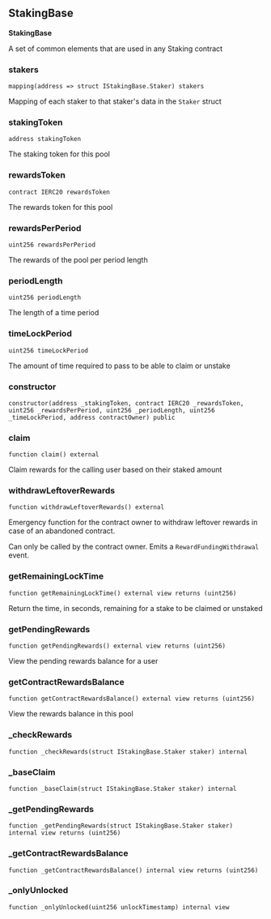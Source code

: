 ## StakingBase

**StakingBase**

A set of common elements that are used in any Staking contract

### stakers

```solidity
mapping(address => struct IStakingBase.Staker) stakers
```

Mapping of each staker to that staker's data in the `Staker` struct

### stakingToken

```solidity
address stakingToken
```

The staking token for this pool

### rewardsToken

```solidity
contract IERC20 rewardsToken
```

The rewards token for this pool

### rewardsPerPeriod

```solidity
uint256 rewardsPerPeriod
```

The rewards of the pool per period length

### periodLength

```solidity
uint256 periodLength
```

The length of a time period

### timeLockPeriod

```solidity
uint256 timeLockPeriod
```

The amount of time required to pass to be able to claim or unstake

### constructor

```solidity
constructor(address _stakingToken, contract IERC20 _rewardsToken, uint256 _rewardsPerPeriod, uint256 _periodLength, uint256 _timeLockPeriod, address contractOwner) public
```

### claim

```solidity
function claim() external
```

Claim rewards for the calling user based on their staked amount

### withdrawLeftoverRewards

```solidity
function withdrawLeftoverRewards() external
```

Emergency function for the contract owner to withdraw leftover rewards
in case of an abandoned contract.

Can only be called by the contract owner. Emits a `RewardFundingWithdrawal` event.

### getRemainingLockTime

```solidity
function getRemainingLockTime() external view returns (uint256)
```

Return the time, in seconds, remaining for a stake to be claimed or unstaked

### getPendingRewards

```solidity
function getPendingRewards() external view returns (uint256)
```

View the pending rewards balance for a user

### getContractRewardsBalance

```solidity
function getContractRewardsBalance() external view returns (uint256)
```

View the rewards balance in this pool

### _checkRewards

```solidity
function _checkRewards(struct IStakingBase.Staker staker) internal
```

### _baseClaim

```solidity
function _baseClaim(struct IStakingBase.Staker staker) internal
```

### _getPendingRewards

```solidity
function _getPendingRewards(struct IStakingBase.Staker staker) internal view returns (uint256)
```

### _getContractRewardsBalance

```solidity
function _getContractRewardsBalance() internal view returns (uint256)
```

### _onlyUnlocked

```solidity
function _onlyUnlocked(uint256 unlockTimestamp) internal view
```

